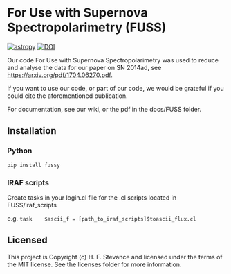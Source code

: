 # For Use with Supernova Spectropolarimetry (FUSS)

[![astropy](http://img.shields.io/badge/powered%20by-AstroPy-orange.svg?style=flat)](http://www.astropy.org/)
[![DOI](https://zenodo.org/badge/79924113.svg)](https://zenodo.org/badge/latestdoi/79924113)

Our code For Use with Supernova Spectropolarimetry was used to reduce and analyse the data for our paper on SN 2014ad, see https://arxiv.org/pdf/1704.06270.pdf.

If you want to use our code, or part of our code, we would be grateful if you could cite the aforementioned publication.

For documentation, see our wiki, or the pdf in the docs/FUSS folder. 

## Installation
### Python
`pip install fussy`

### IRAF scripts

Create tasks in your login.cl file for the .cl scripts located in FUSS/iraf_scripts

e.g. `task    $ascii_f = [path_to_iraf_scripts]$toascii_flux.cl`

## Licensed

This project is Copyright (c) H. F. Stevance and licensed under the terms of the MIT license. See the licenses folder for more information.

